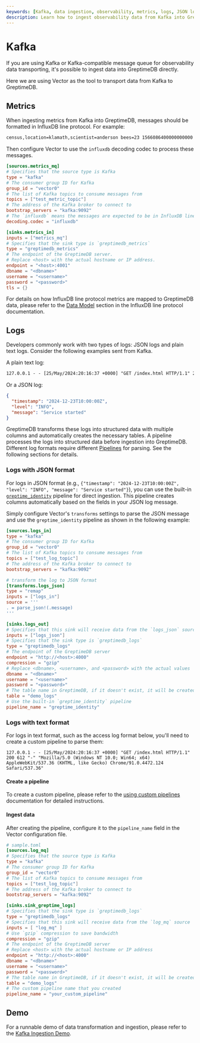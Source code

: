 ```yaml
---
keywords: [Kafka, data ingestion, observability, metrics, logs, JSON logs, text logs, Vector, InfluxDB line protocol]
description: Learn how to ingest observability data from Kafka into GreptimeDB using Vector. This guide covers metrics and logs ingestion, including JSON and text log formats, with detailed configuration examples.
---
```


# Kafka

If you are using Kafka or Kafka-compatible message queue for observability data
transporting, it's possible to ingest data into GreptimeDB directly.

Here we are using Vector as the tool to transport data from Kafka to GreptimeDB.

## Metrics

When ingesting metrics from Kafka into GreptimeDB, messages should be formatted in InfluxDB line protocol. For example:

```txt
census,location=klamath,scientist=anderson bees=23 1566086400000000000
```

Then configure Vector to use the `influxdb` decoding codec to process these messages.

```toml
[sources.metrics_mq]
# Specifies that the source type is Kafka
type = "kafka"
# The consumer group ID for Kafka
group_id = "vector0"
# The list of Kafka topics to consume messages from
topics = ["test_metric_topic"]
# The address of the Kafka broker to connect to
bootstrap_servers = "kafka:9092"
# The `influxdb` means the messages are expected to be in InfluxDB line protocol format.
decoding.codec = "influxdb"

[sinks.metrics_in]
inputs = ["metrics_mq"]
# Specifies that the sink type is `greptimedb_metrics`
type = "greptimedb_metrics"
# The endpoint of the GreptimeDB server.
# Replace <host> with the actual hostname or IP address.
endpoint = "<host>:4001"
dbname = "<dbname>"
username = "<username>"
password = "<password>"
tls = {}
```

For details on how InfluxDB line protocol metrics are mapped to GreptimeDB data, please refer to the [Data Model](/user-guide/ingest-data/for-iot/influxdb-line-protocol.md#data-model) section in the InfluxDB line protocol documentation.


## Logs

Developers commonly work with two types of logs: JSON logs and plain text logs.
Consider the following examples sent from Kafka.

A plain text log:

```txt
127.0.0.1 - - [25/May/2024:20:16:37 +0000] "GET /index.html HTTP/1.1" 200 612 "-" "Mozilla/5.0 (Windows NT 10.0; Win64; x64) AppleWebKit/537.36 (KHTML, like Gecko) Chrome/91.0.4472.124 Safari/537.36"
```

Or a JSON log:

```json
{
  "timestamp": "2024-12-23T10:00:00Z",
  "level": "INFO",
  "message": "Service started"
}
```

GreptimeDB transforms these logs into structured data with multiple columns and automatically creates the necessary tables.
A pipeline processes the logs into structured data before ingestion into GreptimeDB. Different log formats require different [Pipelines](/user-guide/logs/quick-start.md#write-logs-by-pipeline) for parsing. See the following sections for details.

### Logs with JSON format

For logs in JSON format (e.g., `{"timestamp": "2024-12-23T10:00:00Z", "level": "INFO", "message": "Service started"}`),
you can use the built-in [`greptime_identity`](/user-guide/logs/manage-pipelines.md#greptime_identity) pipeline for direct ingestion.
This pipeline creates columns automatically based on the fields in your JSON log message.

Simply configure Vector's `transforms` settings to parse the JSON message and use the `greptime_identity` pipeline as shown in the following example:

```toml
[sources.logs_in]
type = "kafka"
# The consumer group ID for Kafka
group_id = "vector0"
# The list of Kafka topics to consume messages from
topics = ["test_log_topic"]
# The address of the Kafka broker to connect to
bootstrap_servers = "kafka:9092"

# transform the log to JSON format
[transforms.logs_json]
type = "remap"
inputs = ["logs_in"]
source = '''
. = parse_json!(.message)
'''

[sinks.logs_out]
# Specifies that this sink will receive data from the `logs_json` source
inputs = ["logs_json"]
# Specifies that the sink type is `greptimedb_logs`
type = "greptimedb_logs"
# The endpoint of the GreptimeDB server
endpoint = "http://<host>:4000"
compression = "gzip"
# Replace <dbname>, <username>, and <password> with the actual values
dbname = "<dbname>"
username = "<username>"
password = "<password>"
# The table name in GreptimeDB, if it doesn't exist, it will be created automatically
table = "demo_logs"
# Use the built-in `greptime_identity` pipeline
pipeline_name = "greptime_identity"
```

### Logs with text format

For logs in text format, such as the access log format below, you'll need to create a custom pipeline to parse them:

```
127.0.0.1 - - [25/May/2024:20:16:37 +0000] "GET /index.html HTTP/1.1" 200 612 "-" "Mozilla/5.0 (Windows NT 10.0; Win64; x64) AppleWebKit/537.36 (KHTML, like Gecko) Chrome/91.0.4472.124 Safari/537.36"
```

#### Create a pipeline

To create a custom pipeline,
please refer to the [using custom pipelines](/user-guide/logs/use-custom-pipelines.md)
documentation for detailed instructions.

#### Ingest data

After creating the pipeline, configure it to the `pipeline_name` field in the Vector configuration file.

```toml
# sample.toml
[sources.log_mq]
# Specifies that the source type is Kafka
type = "kafka"
# The consumer group ID for Kafka
group_id = "vector0"
# The list of Kafka topics to consume messages from
topics = ["test_log_topic"]
# The address of the Kafka broker to connect to
bootstrap_servers = "kafka:9092"

[sinks.sink_greptime_logs]
# Specifies that the sink type is `greptimedb_logs`
type = "greptimedb_logs"
# Specifies that this sink will receive data from the `log_mq` source
inputs = [ "log_mq" ]
# Use `gzip` compression to save bandwidth
compression = "gzip"
# The endpoint of the GreptimeDB server
# Replace <host> with the actual hostname or IP address
endpoint = "http://<host>:4000"
dbname = "<dbname>"
username = "<username>"
password = "<password>"
# The table name in GreptimeDB, if it doesn't exist, it will be created automatically
table = "demo_logs"
# The custom pipeline name that you created
pipeline_name = "your_custom_pipeline"
```

## Demo

For a runnable demo of data transformation and ingestion, please refer to the [Kafka Ingestion Demo](https://github.com/GreptimeTeam/demo-scene/tree/main/kafka-ingestion).

